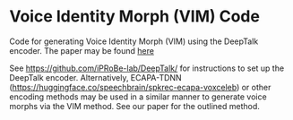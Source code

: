 # Voice Identity Morph (VIM) Code
Code for generating Voice Identity Morph (VIM) using the DeepTalk encoder. The paper may be found [here](https://ieeexplore.ieee.org/abstract/document/10345989/)

See https://github.com/iPRoBe-lab/DeepTalk/ for instructions to set up the DeepTalk encoder. Alternatively, ECAPA-TDNN (https://huggingface.co/speechbrain/spkrec-ecapa-voxceleb) or other encoding methods may be used in a similar manner to generate voice morphs via the VIM method. See our paper for the outlined method.
